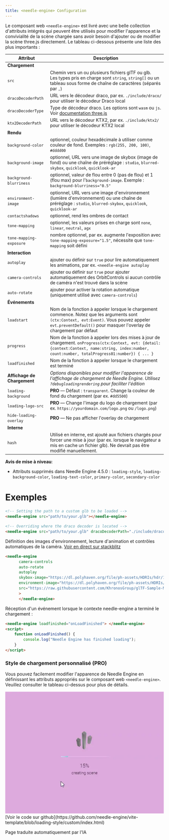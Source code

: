 ```yaml
---
title: <needle-engine> Configuration
---
```


Le composant web `<needle-engine>` est livré avec une belle collection d'attributs intégrés qui peuvent être utilisés pour modifier l'apparence et la convivialité de la scène chargée sans avoir besoin d'ajouter ou de modifier la scène three.js directement.
Le tableau ci-dessous présente une liste des plus importants :

| Attribut              | Description                                                                                                                                                                                                                           |
| --------------------- | ------------------------------------------------------------------------------------------------------------------------------------------------------------------------------------------------------------------------------------- |
| **Chargement**            |                                                                                                                                                                                                                                       |
| `src`                  | Chemin vers un ou plusieurs fichiers glTF ou glb.<br/>Les types pris en charge sont `string`, `string[]` ou un tableau sous forme de chaîne de caractères (séparés par `,`)                                                                                                    |
| `dracoDecoderPath`     | URL vers le décodeur draco, par ex. `./include/draco/` pour utiliser le décodeur Draco local                                                                                                                                                       |
| `dracoDecoderType`     | Type de décodeur draco. Les options sont `wasm` ou `js`. Voir [documentation three.js](https://threejs.org/docs/#examples/en/loaders/DRACOLoader.setDecoderConfig)                                                                               |
| `ktx2DecoderPath`      | URL vers le décodeur KTX2, par ex. `./include/ktx2/` pour utiliser le décodeur KTX2 local                                                                                                                                                          |
| **Rendu**          |                                                                                                                                                                                                                                       |
| `background-color`     | optionnel, couleur hexadécimale à utiliser comme couleur de fond. Exemples : `rgb(255, 200, 100)`, `#dddd00`                                                                                                                                      |
| `background-image`     | optionnel, URL vers une image de skybox (image de fond) ou une chaîne de préréglage : `studio`, `blurred-skybox`, `quicklook`, `quicklook-ar`                                                                                                          |
| `background-blurriness`| optionnel, valeur de flou entre 0 (pas de flou) et 1 (flou max) pour l'`background-image`. Exemple : `background-blurriness="0.5"`                                                                                                       |
| `environment-image`    | optionnel, URL vers une image d'environnement (lumière d'environnement) ou une chaîne de préréglage : `studio`, `blurred-skybox`, `quicklook`, `quicklook-ar`                                                                                                    |
| `contactshadows`       | optionnel, rend les ombres de contact                                                                                                                                                                                                      |
| `tone-mapping`         | optionnel, les valeurs prises en charge sont `none`, `linear`, `neutral`, `agx`                                                                                                                                    |
| `tone-mapping-exposure`| nombre optionnel, par ex. augmente l'exposition avec `tone-mapping-exposure="1.5"`, nécessite que `tone-mapping` soit défini                                                                                                                            |
| **Interaction**        |                                                                                                                                                                                                                                       |
| `autoplay`             | ajouter ou définir sur `true` pour lire automatiquement les animations, par ex. `<needle-engine autoplay`                                                                                                                                                            |
| `camera-controls`      | ajouter ou définir sur `true` pour ajouter automatiquement des OrbitControls si aucun contrôle de caméra n'est trouvé dans la scène                                                                                                                                    |
| `auto-rotate`          | ajouter pour activer la rotation automatique (uniquement utilisé avec `camera-controls`)                                                                                                                                                                          |
| **Événements**             |                                                                                                                                                                                                                                       |
| `loadstart`            | Nom de la fonction à appeler lorsque le chargement commence. Notez que les arguments sont `(ctx:Context, evt:Event)`. Vous pouvez appeler `evt.preventDefault()` pour masquer l'overlay de chargement par défaut                                                        |
| `progress`             | Nom de la fonction à appeler lors des mises à jour de chargement. `onProgress(ctx:Context, evt: {detail: {context:Context, name:string, index:number, count:number, totalProgress01:number}) { ... }`                                                 |
| `loadfinished`         | Nom de la fonction à appeler lorsque le chargement est terminé                                                                                                                                                                                      |
| **Affichage de Chargement**    | *Options disponibles pour modifier l'apparence de l'affichage de chargement de Needle Engine. Utilisez `?debugloadingrendering` pour faciliter l'édition*                                                                                                            |
| `loading-background`   | **PRO** — Défaut : `transparent`. Change la couleur de fond du chargement (par ex. `#dd5500`)                                                                                                                                               |
| `loading-logo-src`     | **PRO** — Change l'image du logo de chargement (par ex. `https://yourdomain.com/logo.png` ou `/logo.png`)                                                                                                                                       |
| `hide-loading-overlay` | **PRO** — Ne pas afficher l'overlay de chargement                                                                                                                                                                                             |
| **Interne**           |                                                                                                                                                                                                                                       |
| `hash`                 | Utilisé en interne, est ajouté aux fichiers chargés pour forcer une mise à jour (par ex. lorsque le navigateur a mis en cache un fichier glb). Ne devrait pas être modifié manuellement.                                                                               |

**Avis de mise à niveau**:
- Attributs supprimés dans Needle Engine 4.5.0 : `loading-style`, `loading-background-color`, `loading-text-color`, `primary-color`, `secondary-color`

# Exemples

```html
<!-- Setting the path to a custom glb to be loaded -->
<needle-engine src="path/to/your.glb"></needle-engine>
```

```html
<!-- Overriding where the draco decoder is located -->
<needle-engine src="path/to/your.glb" dracoDecoderPath="./include/draco/"></needle-engine>
```

Définition des images d'environnement, lecture d'animation et contrôles automatiques de la caméra. [Voir en direct sur stackblitz](https://stackblitz.com/edit/needle-engine-cycle-src?file=index.html)
```html
<needle-engine
      camera-controls
      auto-rotate
      autoplay
      skybox-image="https://dl.polyhaven.org/file/ph-assets/HDRIs/hdr/1k/industrial_sunset_puresky_1k.hdr"
      environment-image="https://dl.polyhaven.org/file/ph-assets/HDRIs/hdr/1k/industrial_sunset_puresky_1k.hdr"
      src="https://raw.githubusercontent.com/KhronosGroup/glTF-Sample-Models/master/2.0/DamagedHelmet/glTF-Embedded/DamagedHelmet.gltf"
      >
      </needle-engine>
```

Réception d'un événement lorsque le contexte needle-engine a terminé le chargement :
```html
<needle-engine loadfinished="onLoadFinished"> </needle-engine>
<script>
    function onLoadFinished() {
        console.log("Needle Engine has finished loading");
    }
</script>
```

### Style de chargement personnalisé (PRO)

Vous pouvez facilement modifier l'apparence de Needle Engine en définissant les attributs appropriés sur le composant web `<needle-engine>`. Veuillez consulter le tableau ci-dessus pour plus de détails.

<img src="/imgs/custom-loading-style.webp" alt="chargement personnalisé"/>
[Voir le code sur github](https://github.com/needle-engine/vite-template/blob/loading-style/custom/index.html)

Page traduite automatiquement par l'IA